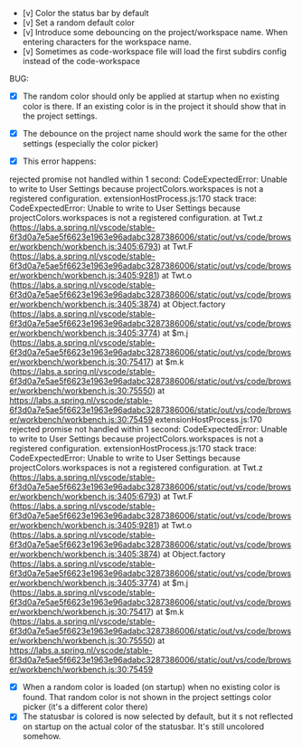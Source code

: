 - [v] Color the status bar by default
- [v] Set a random default color
- [v] Introduce some debouncing on the project/workspace name. When entering characters for the workspace name. 
- [v] Sometimes as code-workspace file will load the first subdirs config instead of the code-workspace

BUG:
- [x] The random color should only be applied at startup when no existing color is there. If an existing color is in the project it should show that in the project settings.
- [x] The debounce on the project name should work the same for the other settings (especially the color picker)

- [x] This error happens:

rejected promise not handled within 1 second: CodeExpectedError: Unable to write to User Settings because projectColors.workspaces is not a registered configuration.
extensionHostProcess.js:170
stack trace: CodeExpectedError: Unable to write to User Settings because projectColors.workspaces is not a registered configuration.
    at Twt.z (https://labs.a.spring.nl/vscode/stable-6f3d0a7e5ae5f6623e1963e96adabc3287386006/static/out/vs/code/browser/workbench/workbench.js:3405:6793)
    at Twt.F (https://labs.a.spring.nl/vscode/stable-6f3d0a7e5ae5f6623e1963e96adabc3287386006/static/out/vs/code/browser/workbench/workbench.js:3405:9281)
    at Twt.o (https://labs.a.spring.nl/vscode/stable-6f3d0a7e5ae5f6623e1963e96adabc3287386006/static/out/vs/code/browser/workbench/workbench.js:3405:3874)
    at Object.factory (https://labs.a.spring.nl/vscode/stable-6f3d0a7e5ae5f6623e1963e96adabc3287386006/static/out/vs/code/browser/workbench/workbench.js:3405:3774)
    at $m.j (https://labs.a.spring.nl/vscode/stable-6f3d0a7e5ae5f6623e1963e96adabc3287386006/static/out/vs/code/browser/workbench/workbench.js:30:75417)
    at $m.k (https://labs.a.spring.nl/vscode/stable-6f3d0a7e5ae5f6623e1963e96adabc3287386006/static/out/vs/code/browser/workbench/workbench.js:30:75550)
    at https://labs.a.spring.nl/vscode/stable-6f3d0a7e5ae5f6623e1963e96adabc3287386006/static/out/vs/code/browser/workbench/workbench.js:30:75459
extensionHostProcess.js:170
rejected promise not handled within 1 second: CodeExpectedError: Unable to write to User Settings because projectColors.workspaces is not a registered configuration.
extensionHostProcess.js:170
stack trace: CodeExpectedError: Unable to write to User Settings because projectColors.workspaces is not a registered configuration.
    at Twt.z (https://labs.a.spring.nl/vscode/stable-6f3d0a7e5ae5f6623e1963e96adabc3287386006/static/out/vs/code/browser/workbench/workbench.js:3405:6793)
    at Twt.F (https://labs.a.spring.nl/vscode/stable-6f3d0a7e5ae5f6623e1963e96adabc3287386006/static/out/vs/code/browser/workbench/workbench.js:3405:9281)
    at Twt.o (https://labs.a.spring.nl/vscode/stable-6f3d0a7e5ae5f6623e1963e96adabc3287386006/static/out/vs/code/browser/workbench/workbench.js:3405:3874)
    at Object.factory (https://labs.a.spring.nl/vscode/stable-6f3d0a7e5ae5f6623e1963e96adabc3287386006/static/out/vs/code/browser/workbench/workbench.js:3405:3774)
    at $m.j (https://labs.a.spring.nl/vscode/stable-6f3d0a7e5ae5f6623e1963e96adabc3287386006/static/out/vs/code/browser/workbench/workbench.js:30:75417)
    at $m.k (https://labs.a.spring.nl/vscode/stable-6f3d0a7e5ae5f6623e1963e96adabc3287386006/static/out/vs/code/browser/workbench/workbench.js:30:75550)
    at https://labs.a.spring.nl/vscode/stable-6f3d0a7e5ae5f6623e1963e96adabc3287386006/static/out/vs/code/browser/workbench/workbench.js:30:75459


- [x] When a random color is loaded (on startup) when no existing color is found. That random color is not shown in the project settings color picker (it's a different color there)
- [x] The statusbar is colored is now selected by default, but it s not reflected on startup on the actual color of the statusbar. It's still uncolored somehow.
